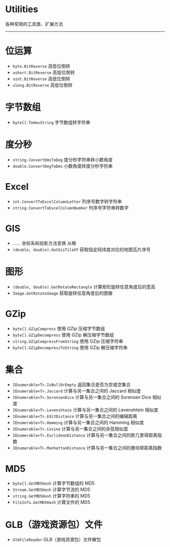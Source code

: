 # Utilities
各种常用的工具类、扩展方法

--------

# 位运算
- `byte.BitReverse` 高低位倒转
- `ushort.BitReverse` 高低位倒转
- `uint.BitReverse` 高低位倒转
- `ulong.BitReverse` 高低位倒转

# 字节数组
- `byte[].ToHexString` 字节数组转字符串

# 度分秒
- `string.ConvertDmsToDeg` 度分秒字符串转小数角度
- `double.ConvertDegToDms` 小数角度转度分秒字符串

# Excel
- `int.ConvertToExcelColumnLetter` 列序号数字转字符串
- `string.ConvertToExcelColumnNumber` 列序号字符串转数字

# GIS
- …… 坐标系和投影方法变换 从略
- `(double, double).GetGisTileXY` 获取指定经纬度对应的地图瓦片序号

# 图形
- `(double, double).GetRotateRectangle` 计算矩形旋转任意角度后的宽高
- `Image.GetRotateImage` 获取旋转任意角度后的图像

# GZip
- `byte[].GZipCompress` 使用 GZip 压缩字节数组
- `byte[].GZipDecompress` 使用 GZip 解压缩字节数组
- `string.GZipCompressFromString` 使用 GZip 压缩字符串
- `byte[].GZipDecompressToString` 使用 GZip 解压缩字符串

# 集合
- `IEnumerable<T>.IsNullOrEmpty` 返回集合是否为空或空集合
- `IEnumerable<T>.Jaccard` 计算与另一集合之间的 Jaccard 相似度
- `IEnumerable<T>.SorensenDice` 计算与另一集合之间的 Sorensen Dice 相似度
- `IEnumerable<T>.Levenshtein` 计算与另一集合之间的 Levenshtein 相似度
- `IEnumerable<T>.EditDistance` 计算与另一集合之间的编辑距离
- `IEnumerable<T>.Hamming` 计算与另一集合之间的 Hamming 相似度
- `IEnumerable<T>.Cosine` 计算与另一集合之间的余弦相似度
- `IEnumerable<T>.EuclideanDistance` 计算与另一集合之间的欧几里得距离指数
- `IEnumerable<T>.ManhattanDistance` 计算与另一集合之间的曼哈顿距离指数

# MD5
- `byte[].GetMD5Hash` 计算字节数组的 MD5
- `Stream.GetMD5Hash` 计算字节流的 MD5
- `string.GetMD5Hash` 计算字符串的 MD5
- `FileInfo.GetMD5Hash` 计算文件的 MD5

# GLB（游戏资源包）文件
- `GlbFileReader` GLB（游戏资源包）文件解包
